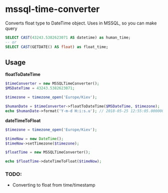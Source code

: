 # mssql-time-converter
Converts float type to DateTime object.
Uses in MSSQL, so you can make query
```sql
SELECT CAST(43243.5382623071 AS datetime) as human_time;
-- or
SELECT CAST(GETDATE() AS float) as float_time;
```


## Usage
<strong>floatToDateTime</strong>
```php
$timeConverter = new MSSQLTimeConverter();
$MSDateTime = 43243.5382623071;

$timezone = timezone_open('Europe/Kiev');

$humanDate = $timeConverter->floatToDateTime($MSDateTime, $timezone);
echo $humanDate->format('Y-m-d H:i:s.u'); // 2018-05-25 12:55:05.000000
```

<strong>dateTimeToFloat</strong>
```php
$timezone = timezone_open('Europe/Kiev');

$timeNow = new DateTime();
$timeNow->setTimezone($timezone);

$floatTime = new MSSQLTimeConverter();

echo $floatTime->dateTimeToFloat($timeNow);
```

### TODO:
* Converting to float from time/timestamp